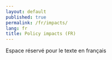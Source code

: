 ```yaml
---
layout: default
published: true
permalink: /fr/impacts/
lang: fr
title: Policy impacts (FR)
---
```

Espace réservé pour le texte en français
